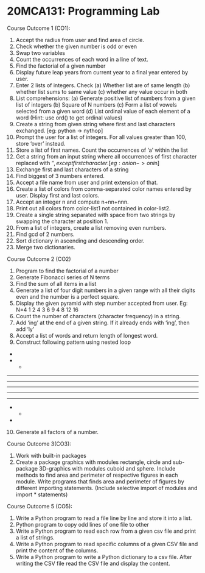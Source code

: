 # 20MCA131: Programming Lab
Course Outcome 1 (CO1):
1. Accept the radius from user and find area of circle.
2. Check whether the given number is odd or even
3. Swap two variables
4. Count the occurrences of each word in a line of text.
5. Find the factorial of a given number
6. Display future leap years from current year to a final year entered by user.
7. Enter 2 lists of integers. Check (a) Whether list are of same length (b) whether list sums
to same value (c) whether any value occur in both
8. List comprehensions:
(a) Generate positive list of numbers from a given list of integers
(b) Square of N numbers
(c) Form a list of vowels selected from a given word
(d) List ordinal value of each element of a word (Hint: use ord() to get ordinal values)
9. Create a string from given string where first and last characters exchanged. [eg: python -> nythop]
10. Prompt the user for a list of integers. For all values greater than 100, store ‘over’ instead.
11. Store a list of first names. Count the occurrences of ‘a’ within the list
12. Get a string from an input string where all occurrences of first character replaced with
‘$’, except first character.
[eg: onion -> oni$n]
13. Exchange first and last characters of a string
14. Find biggest of 3 numbers entered.
15. Accept a file name from user and print extension of that.
16. Create a list of colors from comma-separated color names entered by user. Display
 first and last colors.
17. Accept an integer n and compute n+nn+nnn.
18. Print out all colors from color-list1 not contained in color-list2.
19. Create a single string separated with space from two strings by swapping the
 character at position 1.
20. From a list of integers, create a list removing even numbers. 
21. Find gcd of 2 numbers.
22. Sort dictionary in ascending and descending order.
23. Merge two dictionaries.

Course Outcome 2 (CO2)
1. Program to find the factorial of a number
2. Generate Fibonacci series of N terms
3. Find the sum of all items in a list
4. Generate a list of four digit numbers in a given range with all their digits even and the
 number is a perfect square.
5. Display the given pyramid with step number accepted from user.
Eg: N=4
1
2 4
3 6 9
4 8 12 16
6. Count the number of characters (character frequency) in a string.
7. Add ‘ing’ at the end of a given string. If it already ends with ‘ing’, then add ‘ly’
8. Accept a list of words and return length of longest word.
9. Construct following pattern using nested loop
*
* *
* * *
* * * *
* * * * *
* * * *
* * *
* *
*
10. Generate all factors of a number. 

Course Outcome 3(CO3):
1. Work with built-in packages
2. Create a package graphics with modules rectangle, circle and sub-package 3D-graphics with
modules cuboid and sphere. Include methods to find area and perimeter of respective figures
in each module. Write programs that finds area and perimeter of figures by different importing
statements. (Include selective import of modules and import * statements)

Course Outcome 5 (CO5):
 1. Write a Python program to read a file line by line and store it into a list.
2. Python program to copy odd lines of one file to other
3. Write a Python program to read each row from a given csv file and print a list of strings.
4. Write a Python program to read specific columns of a given CSV file and print the content
of the columns.
5. Write a Python program to write a Python dictionary to a csv file. After writing the CSV file
read the CSV file and display the content. 
